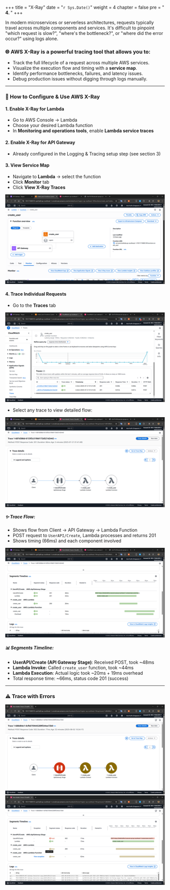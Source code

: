 +++
title = "X-Ray"
date = "`r Sys.Date()`"
weight = 4
chapter = false
pre = " <b> 4. </b> "
+++

In modern microservices or serverless architectures, requests typically travel across multiple components and services. It's difficult to pinpoint "which request is slow?", "where's the bottleneck?", or "where did the error occur?" using logs alone.

### 🌐 AWS X-Ray is a powerful tracing tool that allows you to:

- Track the full lifecycle of a request across multiple AWS services.
- Visualize the execution flow and timing with a **service map**.
- Identify performance bottlenecks, failures, and latency issues.
- Debug production issues without digging through logs manually.

---

### 🔧 How to Configure & Use AWS X-Ray

#### 1. Enable X-Ray for Lambda

- Go to AWS Console → Lambda
- Choose your desired Lambda function
- In **Monitoring and operations tools**, enable **Lambda service traces**

#### 2. Enable X-Ray for API Gateway

- Already configured in the Logging & Tracing setup step (see section 3)

#### 3. View Service Map

- Navigate to **Lambda** → select the function
- Click **Monitor** tab
- Click **View X-Ray Traces**

![Traces](/images/Traces/traces1.png)

#### 4. Trace Individual Requests

- Go to the **Traces** tab

![Traces](/images/Traces/traces2.png)

- Select any trace to view detailed flow:

![Traces](/images/Traces/traces3.png)

##### ✨ Trace Flow:

- Shows flow from Client → API Gateway → Lambda Function
- POST request to `UserAPI/Create`, Lambda processes and returns 201
- Shows timing (66ms) and each component involved

![Traces](/images/Traces/traces4.png)

##### 📊 Segments Timeline:

- **UserAPI/Create (API Gateway Stage)**: Received POST, took ~48ms
- **Lambda Invoke**: Called `create_user` function, took ~44ms
- **Lambda Execution**: Actual logic took ~20ms + 19ms overhead
- Total response time: ~66ms, status code 201 (success)

---

### ⚠️ Trace with Errors

![Traces](/images/Traces/traces5.png)
![Traces](/images/Traces/traces6.png)
